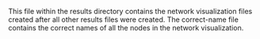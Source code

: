 This file within the results directory contains the network visualization files created after all other results files were created. The correct-name file contains the correct names of all the nodes in the network visualization.
